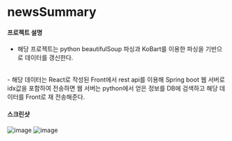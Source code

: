 # newsSummary

#### 프로젝트 설명
- 해당 프로젝트는 python beautifulSoup 파싱과 KoBart를 이용한 파싱을 기반으로 데이터를 갱신한다.
<br/>
- 해당 데이터는 React로 작성된 Front에서 rest api를 이용해 Spring boot 웹 서버로 idx값을 포함하여 전송하면
웹 서버는 python에서 얻은 정보를 DB에 검색하고 해당 데이터를 Front로 재 전송해준다.

#### 스크린샷
  ![image](https://github.com/akdlcnd0994/newsSummary/assets/28687142/fd704707-5261-42c2-9991-45eb9246e8f8)
![image](https://github.com/akdlcnd0994/newsSummary/assets/28687142/ab696ef5-5ca3-4632-853e-cfcb2fa64658)
